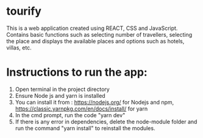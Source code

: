 # tourify
This is a web application created using REACT, CSS and JavaScript.
Contains basic functions such as selecting number of travellers, selecting the place and displays the available places and options such as hotels, villas, etc.

# Instructions to run the app:
1. Open terminal in the project directory
2. Ensure Node js and yarn is installed
3. You can install it from : https://nodejs.org/ for Nodejs and npm, https://classic.yarnpkg.com/en/docs/install/ for yarn
4. In the cmd prompt, run the code "yarn dev"
5. If there is any error in dependencies, delete the node-module folder and run the command "yarn install" to reinstall the modules.
